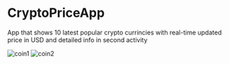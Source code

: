# CryptoPriceApp
App that shows 10 latest popular crypto currincies with real-time updated price in USD
and detailed info in second activity

![coin1](https://user-images.githubusercontent.com/63956057/93108450-9e721e00-f6d4-11ea-962c-41232b59968a.PNG)
![coin2](https://user-images.githubusercontent.com/63956057/93108497-ad58d080-f6d4-11ea-9fac-210397fcdfaf.PNG)
